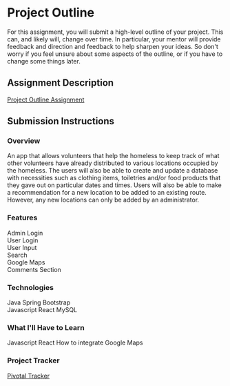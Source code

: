 # Project Outline
For this assignment, you will submit a high-level outline of your project. This can, and likely will, change over time. In particular, your mentor will provide feedback and direction and feedback to help sharpen your ideas. So don't worry if you feel unsure about some aspects of the outline, or if you have to change some things later.

## Assignment Description
[Project Outline Assignment](https://education.launchcode.org/liftoff/assignments/project-outline/)

## Submission Instructions

### Overview
An app that allows volunteers that help the homeless to keep track of what other volunteers have already distributed to various locations occupied by the homeless.  The users will also be able to create and update a database with necessities such as clothing items, toiletries and/or food products that they gave out on particular dates and times.  Users will also be able to make a recommendation for a new location to be added to an existing route.  However, any new locations can only be added by an administrator. 
### Features
Admin Login   
User Login   
User Input   
Search   
Google Maps   
Comments Section
### Technologies
Java
Spring
Bootstrap  
Javascript
React
MySQL
### What I'll Have to Learn   
Javascript
React
How to integrate Google Maps
### Project Tracker
[Pivotal Tracker](https://www.pivotaltracker.com/n/projects/2185447)
